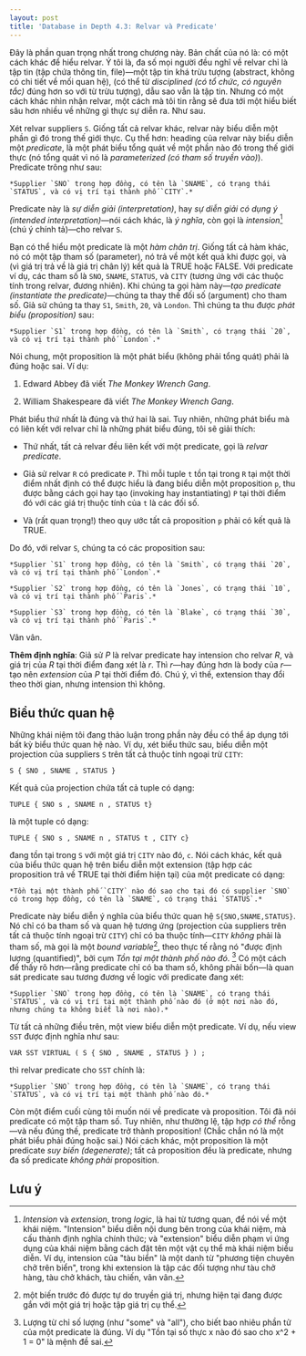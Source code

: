 ```yaml
---
layout: post
title: 'Database in Depth 4.3: Relvar và Predicate'
---
```


Đây là phần quan trọng nhất trong chương này. Bản chất của nó là: có một cách khác để hiểu relvar. Ý tôi là, đa số mọi người đều nghĩ về relvar chỉ là tập tin (tập chứa thông tin, file)&mdash;một tập tin khá trừu tượng (abstract, không có chi tiết về mối quan hệ), (có thể từ *disciplined (có tổ chức, có nguyên tắc)* đúng hơn so với từ trừu tượng), dẫu sao vẫn là tập tin. Nhưng có một cách khác nhìn nhận relvar, một cách mà tôi tin rằng sẽ đưa tới một hiểu biết sâu hơn nhiều về những gì thực sự diễn ra. Như sau.

Xét relvar suppliers `S`. Giống tất cả relvar khác, relvar này biểu diễn một phần gì đó trong thế giới thực. Cụ thể hơn: heading của relvar này biểu diễn một *predicate*, là một phát biểu tổng quát về một phần nào đó trong thế giới thực (nó tổng quát vì nó là *parameterized (có tham số truyền vào)*). Predicate trông như sau:

    *Supplier `SNO` trong hợp đồng, có tên là `SNAME`, có trạng thái `STATUS`, và có vị trí tại thành phố `CITY`.*

Predicate này là *sự diễn giải (interpretation)*, hay *sự diễn giải có dụng ý (intended interpretation)*&mdash;nói cách khác, là *ý nghĩa*, còn gọi là *intension*[^intension] (chú ý chính tả)&mdash;cho relvar `S`.

Bạn có thể hiểu một predicate là một *hàm chân trị*. Giống tất cả hàm khác, nó có một tập tham số (parameter), nó trả về một kết quả khi được gọi, và (vì giá trị trả về là giá trị chân lý) kết quả là TRUE hoặc FALSE. Với predicate ví dụ, các tham số là `SNO`, `SNAME`, `STATUS`, và `CITY` (tương ứng với các thuộc tính trong relvar, đương nhiên). Khi chúng ta gọi hàm này&mdash;*tạo predicate (instantiate the predicate)*&mdash;chúng ta thay thế đối số (argument) cho tham số. Giả sử chúng ta thay `S1`, `Smith`, `20`, và `London`. Thì chúng ta thu được *phát biểu (proposition)* sau:

    *Supplier `S1` trong hợp đồng, có tên là `Smith`, có trạng thái `20`, và có vị trí tại thành phố `London`.*
 
Nói chung, một proposition là một phát biểu (không phải tổng quát) phải là đúng hoặc sai. Ví dụ:

 1. Edward Abbey đã viết *The Monkey Wrench Gang*.

 2. William Shakespeare đã viết *The Monkey Wrench Gang*.

Phát biểu thứ nhất là đúng và thứ hai là sai. Tuy nhiên, những phát biểu mà có liên kết với relvar chỉ là những phát biểu đúng, tôi sẽ giải thích:

 * Thứ nhất, tất cả relvar đều liên kết với một predicate, gọi là *relvar predicate*.

 * Giả sử relvar `R` có predicate `P`. Thì mỗi tuple `t` tồn tại trong `R` tại một thời điểm nhất định có thể được hiểu là đang biểu diễn một proposition `p`, thu được bằng cách gọi hay tạo (invoking hay instantiating) `P` tại thời điểm đó với các giá trị thuộc tính của `t` là các đối số.

 * Và (rất quan trọng!) theo quy ước tất cả proposition `p` phải có kết quả là TRUE.

Do đó, với relvar `S`, chúng ta có các proposition sau:

    *Supplier `S1` trong hợp đồng, có tên là `Smith`, có trạng thái `20`, và có vị trí tại thành phố `London`.*
 
    *Supplier `S2` trong hợp đồng, có tên là `Jones`, có trạng thái `10`, và có vị trí tại thành phố `Paris`.*
 
    *Supplier `S3` trong hợp đồng, có tên là `Blake`, có trạng thái `30`, và có vị trí tại thành phố `Paris`.*

Vân vân.

<div class="definition">
  <strong>Thêm định nghĩa</strong>: Giả sử <em>P</em> là relvar predicate hay intension cho relvar <em>R</em>, và giá trị của <em>R</em> tại thời điểm đang xét là <em>r</em>. Thì <em>r</em>&mdash;hay đúng hơn là body của <em>r</em>&mdash;tạo nên <em>extension</em> của <em>P</em> tại thời điểm đó. Chú ý, vì thế, extension thay đổi theo thời gian, nhưng intension thì không.
</div>

## Biểu thức quan hệ

Những khái niệm tôi đang thảo luận trong phần này đều có thể áp dụng tới bất kỳ biểu thức quan hệ nào. Ví dụ, xét biểu thức sau, biểu diễn một projection của suppliers `S` trên tất cả thuộc tính ngoại trừ `CITY`:

```
S { SNO , SNAME , STATUS }
```

Kết quả của projection chứa tất cả tuple có dạng:

```
TUPLE { SNO s , SNAME n , STATUS t}
```

là một tuple có dạng:

```
TUPLE { SNO s , SNAME n , STATUS t , CITY c}
```

đang tồn tại trong `S` với một giá trị `CITY` nào đó, `c`. Nói cách khác, kết quả của biểu thức quan hệ trên biểu diễn một extension (tập hợp các proposition trả về TRUE tại thời điểm hiện tại) của một predicate có dạng:

    *Tồn tại một thành phố `CITY` nào đó sao cho tại đó có supplier `SNO` có trong hợp đồng, có tên là `SNAME`, có trạng thái `STATUS`.*

Predicate này biểu diễn ý nghĩa của biểu thức quan hệ `S{SNO,SNAME,STATUS}`. Nó chỉ có ba tham số và quan hệ tương ứng (projection của suppliers trên tất cả thuộc tính ngoại trừ `CITY`) chỉ có ba thuộc tính&mdash;`CITY` *không* phải là tham số, mà gọi là một *bound variable*[^bound-variable], theo thực tế rằng nó "được định lượng (quantified)", bởi cụm *Tồn tại một thành phố nào đó*. [^existential-quantifier] Có một cách để thấy rõ hơn&mdash;rằng predicate chỉ có ba tham số, không phải bốn&mdash;là quan sát predicate sau tương đương về logic với predicate đang xét:

    *Supplier `SNO` trong hợp đồng, có tên là `SNAME`, có trạng thái `STATUS`, và có vị trí tại một thành phố nào đó (ở một nơi nào đó, nhưng chúng ta không biết là nơi nào).*

Từ tất cả những điều trên, một view biểu diễn một predicate. Ví dụ, nếu view `SST` được định nghĩa như sau:

```
VAR SST VIRTUAL ( S { SNO , SNAME , STATUS } ) ;
```

thì relvar predicate cho `SST` chính là:

    *Supplier `SNO` trong hợp đồng, có tên là `SNAME`, có trạng thái `STATUS`, và có vị trí tại một thành phố nào đó.*

Còn một điểm cuối cùng tôi muốn nói về predicate và proposition. Tôi đã nói predicate có một tập tham số. Tuy nhiên, như thường lệ, tập hợp *có thể* rỗng&mdash;và nếu đúng thế, predicate trở thành proposition! (Chắc chắn nó là một phát biểu phải đúng hoặc sai.) Nói cách khác, một proposition là một predicate *suy biến (degenerate)*; tất cả proposition đều là predicate, nhưng đa số predicate *không phải* proposition.

## Lưu ý

[^intension]: *Intension* và *extension*, trong *logic*, là hai từ tương quan, để nói về một khái niệm. "Intension" biểu diễn nội dung bên trong của khái niệm, mà cấu thành định nghĩa chính thức; và "extension" biểu diễn phạm vi ứng dụng của khái niệm bằng cách đặt tên một vật cụ thể mà khái niệm biểu diễn. Ví dụ, intension của "tàu biển" là một danh từ "phương tiện chuyên chở trên biển", trong khi extension là tập các đối tượng như tàu chở hàng, tàu chở khách, tàu chiến, vân vân.

[^bound-variable]: một biến trước đó được tự do truyền giá trị, nhưng hiện tại đang được gắn với một giá trị hoặc tập giá trị cụ thể.

[^existential-quantifier]: Lượng từ chỉ số lượng (như "some" và "all"), cho biết bao nhiêu phần tử của một predicate là đúng. Ví dụ "Tồn tại số thực x nào đó sao cho x^2 + 1 = 0" là mệnh đề sai.